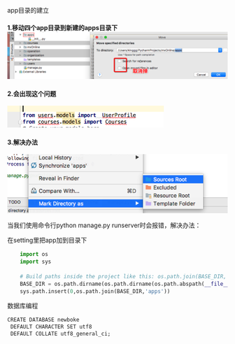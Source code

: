 app目录的建立

#### 1.移动四个app目录到新建的apps目录下 ![](/assets/Snip20170720_8.png)

#### 2.会出现这个问题

![](/assets/Snip20170720_9.png)

#### 3.解决办法

![](/assets/Snip20170720_10.png)

当我们使用命令行python manage.py runserver时会报错，解决办法：

在setting里把app加到目录下

```python
    import os
    import sys

    # Build paths inside the project like this: os.path.join(BASE_DIR, ...)
    BASE_DIR = os.path.dirname(os.path.dirname(os.path.abspath(__file__)))
    sys.path.insert(0,os.path.join(BASE_DIR,'apps'))
```


 数据库编程
 ```
 CREATE DATABASE newboke
  DEFAULT CHARACTER SET utf8
  DEFAULT COLLATE utf8_general_ci;
 ```



